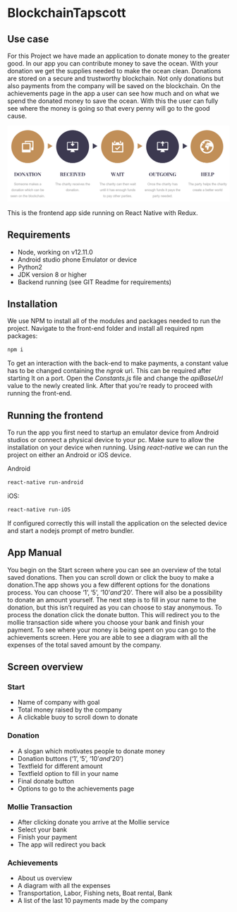 # BlockchainTapscott

## Use case

For this Project we have made an application to donate money to the greater good. In our app you can contribute money to save the ocean. With your donation we get the supplies needed to make the ocean clean. Donations are stored on a secure and trustworthy blockchain. Not only donations but also payments from the company will be saved on the blockchain. On the achievements page in the app a user can see how much and on what we spend the donated money to save the ocean. With this the user can fully see where the money is going so that every penny will go to the good cause. 

![Project](/doc/img/Project.PNG?raw=true "Project")

This is the frontend app side running on React Native with Redux. 

## Requirements
* Node, working on v12.11.0 
* Android studio phone Emulator or device
* Python2
* JDK version 8 or higher
* Backend running (see GIT Readme for requirements)

## Installation
We use NPM to install all of the modules and packages needed to run the project. Navigate to the front-end folder and install all required npm packages:
```bash
npm i
```
To get an interaction with the back-end to make payments, a constant value has to be changed containing the *ngrok* url. This can be required after starting It on a port. Open the *Constants.js* file and change the *apiBaseUrl* value to the newly created link. After that you're ready to proceed with running the front-end.


## Running the frontend

To run the app you first need to startup an emulator device from Android studios or connect a physical device to your pc. Make sure to allow the installation on your device when running. Using *react-native* we can run the project on either an Android or iOS device.

Android
```bash
react-native run-android
```

iOS:
```bash
react-native run-iOS
```
If configured correctly this will install the application on the selected device and start a nodejs prompt of metro bundler.


## App Manual

You begin on the Start screen where you can see an overview of the total saved donations. Then you can scroll down or click the buoy to make a donation.The app shows you a few different options for the donations process. You can choose ‘1$’ , ‘5$’, ‘10$’ and ‘20$’. There will also be a possibility to donate an amount yourself. The next step is to fill in your name to the donation, but this isn’t required as you can choose to stay anonymous. To process the donation click the donate button. This will  redirect you to the mollie transaction side where you choose your bank and finish your payment. To see where your money is being spent on you can go to the achievements screen. Here you are able to see a diagram with all the expenses of the total saved amount by the company. 

## Screen overview

### Start

* Name of company with goal
* Total money raised by the company
* A clickable buoy to scroll down to donate

### Donation

* A slogan which motivates people to donate money
* Donation buttons (‘1$’ , ‘5$’, ‘10$’ and ‘20$’)
* Textfield for different amount
* Textfield option to fill in your name
* Final donate button
* Options to go to the achievements page

### Mollie Transaction

* After clicking donate you arrive at the Mollie service
* Select your bank
* Finish your payment
* The app will redirect you back

### Achievements

* About us overview
* A diagram with all the expenses
* Transportation, Labor, Fishing nets, Boat rental, Bank
* A list of the last 10 payments made by the company
